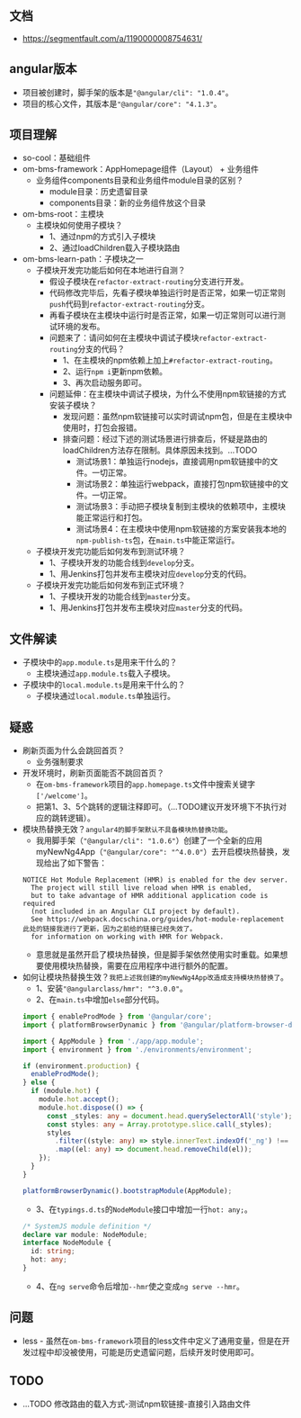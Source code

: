 ## 文档
* https://segmentfault.com/a/1190000008754631/

## angular版本
* 项目被创建时，脚手架的版本是`"@angular/cli": "1.0.4"`。
* 项目的核心文件，其版本是`"@angular/core": "4.1.3"`。

## 项目理解
* so-cool：基础组件
* om-bms-framework：AppHomepage组件（Layout） + 业务组件
  - 业务组件components目录和业务组件module目录的区别？
    - module目录：历史遗留目录
    - components目录：新的业务组件放这个目录
* om-bms-root：主模块
  - 主模块如何使用子模块？
    - 1、通过npm的方式引入子模块
    - 2、通过loadChildren载入子模块路由
* om-bms-learn-path：子模块之一
  - 子模块开发完功能后如何在本地进行自测？
    - 假设子模块在`refactor-extract-routing`分支进行开发。
    - 代码修改完毕后，先看子模块单独运行时是否正常，如果一切正常则`push`代码到`refactor-extract-routing`分支。
    - 再看子模块在主模块中运行时是否正常，如果一切正常则可以进行测试环境的发布。
    - 问题来了：请问如何在主模块中调试子模块`refactor-extract-routing`分支的代码？
      - 1、在主模块的npm依赖上加上`#refactor-extract-routing`。
      - 2、运行`npm i`更新npm依赖。
      - 3、再次启动服务即可。
    - 问题延伸：在主模块中调试子模块，为什么不使用npm软链接的方式安装子模块？
      - 发现问题：虽然npm软链接可以实时调试npm包，但是在主模块中使用时，打包会报错。
      - 排查问题：经过下述的测试场景进行排查后，怀疑是路由的loadChildren方法存在限制。具体原因未找到。...TODO
        - 测试场景1：单独运行nodejs，直接调用npm软链接中的文件。一切正常。
        - 测试场景2：单独运行webpack，直接打包npm软链接中的文件。一切正常。
        - 测试场景3：手动把子模块复制到主模块的依赖项中，主模块能正常运行和打包。
        - 测试场景4：在主模块中使用npm软链接的方案安装我本地的`npm-publish-ts`包，在`main.ts`中能正常运行。
  - 子模块开发完功能后如何发布到测试环境？
    - 1、子模块开发的功能合线到`develop`分支。
    - 1、用Jenkins打包并发布主模块对应`develop`分支的代码。
  - 子模块开发完功能后如何发布到正式环境？
    - 1、子模块开发的功能合线到`master`分支。
    - 1、用Jenkins打包并发布主模块对应`master`分支的代码。

## 文件解读
* 子模块中的`app.module.ts`是用来干什么的？
  - 主模块通过`app.module.ts`载入子模块。
* 子模块中的`local.module.ts`是用来干什么的？
  - 子模块通过`local.module.ts`单独运行。

## 疑惑
* 刷新页面为什么会跳回首页？
  - 业务强制要求
* 开发环境时，刷新页面能否不跳回首页？
  - 在`om-bms-framework`项目的`app.homepage.ts`文件中搜索关键字`['/welcome']`。
  - 把第1、3、5个跳转的逻辑注释即可。（...TODO建议开发环境下不执行对应的跳转逻辑）。
* 模块热替换无效？`angular4的脚手架默认不具备模块热替换功能`。
  - 我用脚手架（`"@angular/cli": "1.0.6"`）创建了一个全新的应用myNewNg4App（`"@angular/core": "^4.0.0"`）去开启模块热替换，发现给出了如下警告：
  ```
  NOTICE Hot Module Replacement (HMR) is enabled for the dev server.
    The project will still live reload when HMR is enabled,
    but to take advantage of HMR additional application code is required
    (not included in an Angular CLI project by default).
    See https://webpack.docschina.org/guides/hot-module-replacement 此处的链接我进行了更新，因为之前给的链接已经失效了。
    for information on working with HMR for Webpack.
  ```
  - 意思就是虽然开启了模块热替换，但是脚手架依然使用实时重载。如果想要使用模块热替换，需要在应用程序中进行额外的配置。
* 如何让模块热替换生效？`我把上述我创建的myNewNg4App改造成支持模块热替换了`。
  - 1、安装`"@angularclass/hmr": "^3.0.0"`。
  - 2、在`main.ts`中增加`else`部分代码。
  ```typescript
  import { enableProdMode } from '@angular/core';
  import { platformBrowserDynamic } from '@angular/platform-browser-dynamic';

  import { AppModule } from './app/app.module';
  import { environment } from './environments/environment';

  if (environment.production) {
    enableProdMode();
  } else {
    if (module.hot) {
      module.hot.accept();
      module.hot.dispose(() => {
        const _styles: any = document.head.querySelectorAll('style');
        const styles: any = Array.prototype.slice.call(_styles);
        styles
          .filter((style: any) => style.innerText.indexOf('_ng') !== -1)
          .map((el: any) => document.head.removeChild(el));
      });
    }
  }

  platformBrowserDynamic().bootstrapModule(AppModule);
  ```
  - 3、在`typings.d.ts`的`NodeModule`接口中增加一行`hot: any;`。
  ```typescript
  /* SystemJS module definition */
  declare var module: NodeModule;
  interface NodeModule {
    id: string;
    hot: any;
  }
  ```
  - 4、在`ng serve`命令后增加`--hmr`使之变成`ng serve --hmr`。

## 问题
* less - 虽然在`om-bms-framework`项目的less文件中定义了通用变量，但是在开发过程中却没被使用，可能是历史遗留问题，后续开发时使用即可。

## TODO
* ...TODO 修改路由的载入方式-测试npm软链接-直接引入路由文件
